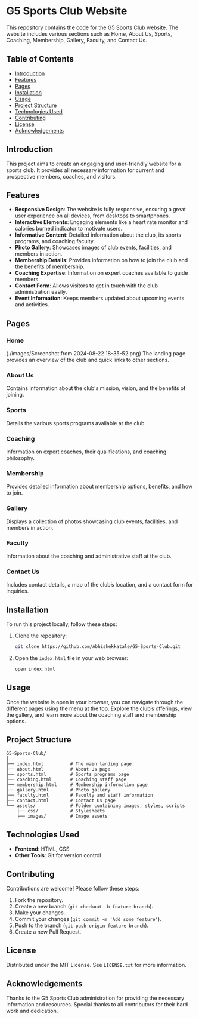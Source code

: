 

# G5 Sports Club Website

This repository contains the code for the G5 Sports Club website. The website includes various sections such as Home, About Us, Sports, Coaching, Membership, Gallery, Faculty, and Contact Us.

## Table of Contents

- [Introduction](#introduction)
- [Features](#features)
- [Pages](#pages)
- [Installation](#installation)
- [Usage](#usage)
- [Project Structure](#project-structure)
- [Technologies Used](#technologies-used)
- [Contributing](#contributing)
- [License](#license)
- [Acknowledgements](#acknowledgements)

## Introduction

This project aims to create an engaging and user-friendly website for a sports club. It provides all necessary information for current and prospective members, coaches, and visitors.

## Features

- **Responsive Design**: The website is fully responsive, ensuring a great user experience on all devices, from desktops to smartphones.
- **Interactive Elements**: Engaging elements like a heart rate monitor and calories burned indicator to motivate users.
- **Informative Content**: Detailed information about the club, its sports programs, and coaching faculty.
- **Photo Gallery**: Showcases images of club events, facilities, and members in action.
- **Membership Details**: Provides information on how to join the club and the benefits of membership.
- **Coaching Expertise**: Information on expert coaches available to guide members.
- **Contact Form**: Allows visitors to get in touch with the club administration easily.
- **Event Information**: Keeps members updated about upcoming events and activities.

## Pages

### Home
(./images/Screenshot from 2024-08-22 18-35-52.png)
The landing page provides an overview of the club and quick links to other sections.

### About Us

Contains information about the club's mission, vision, and the benefits of joining.

### Sports

Details the various sports programs available at the club.

### Coaching

Information on expert coaches, their qualifications, and coaching philosophy.

### Membership

Provides detailed information about membership options, benefits, and how to join.

### Gallery

Displays a collection of photos showcasing club events, facilities, and members in action.

### Faculty

Information about the coaching and administrative staff at the club.

### Contact Us

Includes contact details, a map of the club’s location, and a contact form for inquiries.

## Installation

To run this project locally, follow these steps:

1. Clone the repository:
   ```bash
   git clone https://github.com/Abhishekkatale/G5-Sports-Club.git
   ```

2. Open the `index.html` file in your web browser:
   ```bash
   open index.html
   ```

## Usage

Once the website is open in your browser, you can navigate through the different pages using the menu at the top. Explore the club’s offerings, view the gallery, and learn more about the coaching staff and membership options.

## Project Structure

```plaintext
G5-Sports-Club/
│
├── index.html          # The main landing page
├── about.html          # About Us page
├── sports.html         # Sports programs page
├── coaching.html       # Coaching staff page
├── membership.html     # Membership information page
├── gallery.html        # Photo gallery
├── faculty.html        # Faculty and staff information
├── contact.html        # Contact Us page
└── assets/             # Folder containing images, styles, scripts
    ├── css/            # Stylesheets
    ├── images/         # Image assets
```

## Technologies Used

- **Frontend**: HTML, CSS
- **Other Tools**: Git for version control

## Contributing

Contributions are welcome! Please follow these steps:

1. Fork the repository.
2. Create a new branch (`git checkout -b feature-branch`).
3. Make your changes.
4. Commit your changes (`git commit -m 'Add some feature'`).
5. Push to the branch (`git push origin feature-branch`).
6. Create a new Pull Request.

## License

Distributed under the MIT License. See `LICENSE.txt` for more information.

## Acknowledgements

Thanks to the G5 Sports Club administration for providing the necessary information and resources. Special thanks to all contributors for their hard work and dedication.

